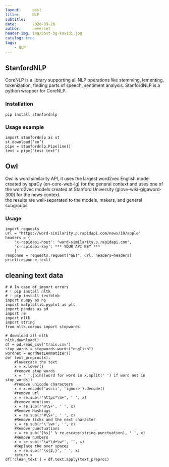 ```yaml
---
layout:     post
title:      NLP
subtitle:   
date:       2020-09-28
author:     neverset
header-img: img/post-bg-kuaidi.jpg
catalog: true
tags:
    - NLP
---
```


## StanfordNLP
CoreNLP is a library supporting all NLP operations like stemming, lementing, tokenization, finding parts of speech, sentiment analysis. StanfordNLP is a python wrapper for CoreNLP.

### Installation

    pip install stanfordnlp

### Usage example

    import stanfordnlp as st
    st.download(‘en’) 
    pipe = stanfordnlp.Pipeline()
    text = pipe("test text")

## Owl
Owl is word similarity API, it uses the largest word2vec English model created by spaCy (en-core-web-lg) for the general context and uses one of the word2vec models created at Stanford University (glove-wiki-gigaword-300) for the news context.  
the results are well-separated to the models, makers, and general subgroups

### Usage

    import requests
    url = "https://word-similarity.p.rapidapi.com/news/10/apple"
    headers = {
        'x-rapidapi-host': "word-similarity.p.rapidapi.com",
        'x-rapidapi-key': *** YOUR API KEY ***
        }
    response = requests.request("GET", url, headers=headers)
    print(response.text)

## cleaning text data

    # # In case of import errors
    # ! pip install nltk
    # ! pip install textblob
    import numpy as np
    import matplotlib.pyplot as plt
    import pandas as pd
    import re
    import nltk
    import string
    from nltk.corpus import stopwords

    # download all-nltk
    nltk.download()
    df = pd.read_csv('train.csv')
    stop_words = stopwords.words("english")
    wordnet = WordNetLemmatizer()
    def text_preproc(x):
        #lowercase the text
        x = x.lower()
        #remove stop words
        x = ' '.join([word for word in x.split(' ') if word not in stop_words])
        #remove unicode characters
        x = x.encode('ascii', 'ignore').decode()
        #remove url
        x = re.sub(r'https*\S+', ' ', x)
        #remove mentions
        x = re.sub(r'@\S+', ' ', x)
        #Remove Hashtags
        x = re.sub(r'#\S+', ' ', x)
        #Remove ticks and the next character
        x = re.sub(r'\'\w+', '', x)
        #Remove punctuations
        x = re.sub('[%s]' % re.escape(string.punctuation), ' ', x)
        #Remove numbers
        x = re.sub(r'\w*\d+\w*', '', x)
        #Replace the over spaces
        x = re.sub(r'\s{2,}', ' ', x)
        return x
    df['clean_text'] = df.text.apply(text_preproc)